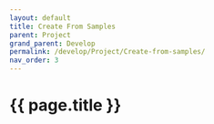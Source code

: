```yaml
---
layout: default
title: Create From Samples
parent: Project
grand_parent: Develop
permalink: /develop/Project/Create-from-samples/
nav_order: 3
---
```


# {{ page.title }}

